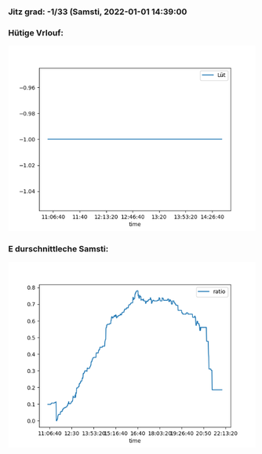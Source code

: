 ### Jitz grad: -1/33 (Samsti, 2022-01-01 14:39:00

### Hütige Vrlouf:
![Graph](Today.png)

### E durschnittleche Samsti:
![Graph](Samsti.png)
